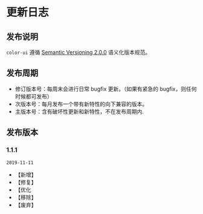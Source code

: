 # 更新日志

## 发布说明

`color-ui` 遵循 [Semantic Versioning 2.0.0](http://semver.org/lang/zh-CN/) 语义化版本规范。

## 发布周期

- 修订版本号：每周末会进行日常 bugfix 更新。（如果有紧急的 bugfix，则任何时候都可发布）
- 次版本号：每月发布一个带有新特性的向下兼容的版本。
- 主版本号：含有破坏性更新和新特性，不在发布周期内.

## 发布版本

### 1.1.1

`2019-11-11`

- 【新增】
- 【修复】
- 【优化
- 【移除】
- 【废弃】
